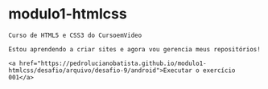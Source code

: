 # modulo1-htmlcss
 
    Curso de HTML5 e CSS3 do CursoemVideo

    Estou aprendendo a criar sites e agora vou gerencia meus repositórios!

    <a href="https://pedrolucianobatista.github.io/modulo1-htmlcss/desafio/arquivo/desafio-9/android">Executar o exercício 001</a>